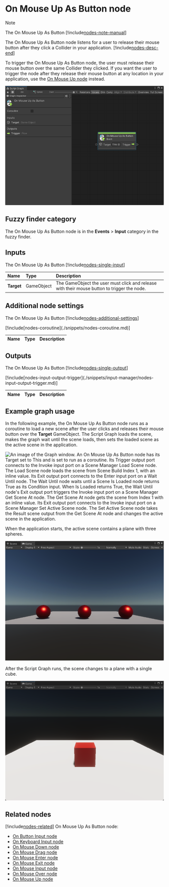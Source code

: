 # On Mouse Up As Button node

> [!NOTE]
> The On Mouse Up As Button [!include[nodes-note-manual](./snippets/input-manager/nodes-note-manual.md)]

The On Mouse Up As Button node listens for a user to release their mouse button after they click a Collider in your application. [!include[nodes-desc-end](./snippets/input-manager/nodes-desc-end.md)]

To trigger the On Mouse Up As Button node, the user must release their mouse button over the same Collider they clicked. If you want the user to trigger the node after they release their mouse button at any location in your application, use the [On Mouse Up node](vs-nodes-events-on-mouse-up.md) instead.

![An image of the Graph window. An On Mouse Up As Button node displays with its details in the Graph Inspector.](images/vs-nodes-events-on-mouse-up-button-node.png)

## Fuzzy finder category 

The On Mouse Up As Button node is in the **Events** &gt; **Input** category in the fuzzy finder.

## Inputs 

The On Mouse Up As Button [!include[nodes-single-input](./snippets/nodes-single-input.md)] 

| **Name**   | **Type**    | **Description** |
| :------    | :---------- | :-------------  |
| **Target** |  GameObject | The GameObject the user must click and release with their mouse button to trigger the node.  |


## Additional node settings 

The On Mouse Up As Button [!include[nodes-additional-settings](./snippets/nodes-additional-settings.md)]

<table>
<thead>
<tr>
<th><strong>Name</strong></th>
<th><strong>Type</strong></th>
<th><strong>Description</strong></th>
</tr>
</thead>
<tbody>
[!include[nodes-coroutine](./snippets/nodes-coroutine.md)]
</tbody>
</table>

## Outputs

The On Mouse Up As Button [!include[nodes-single-output](./snippets/nodes-single-output.md)] 

<table>
<thead>
<tr>
<th><strong>Name</strong></th>
<th><strong>Type</strong></th>
<th><strong>Description</strong></th>
</tr>
</thead>
<tbody>
[!include[nodes-input-output-trigger](./snippets/input-manager/nodes-input-output-trigger.md)]
</tbody>
</table>

## Example graph usage 

In the following example, the On Mouse Up As Button node runs as a coroutine to load a new scene after the user clicks and releases their mouse button over the **Target** GameObject. The Script Graph loads the scene, makes the graph wait until the scene loads, then sets the loaded scene as the active scene in the application. 

![An image of the Graph window. An On Mouse Up As Button node has its Target set to This and is set to run as a coroutine. Its Trigger output port connects to the Invoke input port on a Scene Manager Load Scene node. The Load Scene node loads the scene from Scene Build Index 1, with an inline value. Its Exit output port connects to the Enter input port on a Wait Until node. The Wait Until node waits until a Scene Is Loaded node returns True as its Condition input. When Is Loaded returns True, the Wait Until node's Exit output port triggers the Invoke input port on a Scene Manager Get Scene At node. The Get Scene At node gets the scene from Index 1 with an inline value. Its Exit output port connects to the Invoke input port on a Scene Manager Set Active Scene node. The Set Active Scene node takes the Result scene output from the Get Scene At node and changes the active scene in the application.](images/vs-nodes-events-on-mouse-up-as-button-example.png)

When the application starts, the active scene contains a plane with three spheres.

![An image of the Game view, that displays a simple plane with three red spheres.](images/vs-nodes-events-on-mouse-up-as-button-example-2.png)

After the Script Graph runs, the scene changes to a plane with a single cube. 

![An image of the Game view, that displays a simple plane with a single red cube.](images/vs-nodes-events-on-mouse-up-as-button-example-3.png)

## Related nodes 

[!include[nodes-related](./snippets/nodes-related.md)] On Mouse Up As Button node:

- [On Button Input node](vs-nodes-events-on-button-input.md)
- [On Keyboard Input node](vs-nodes-events-on-keyboard-input.md)
- [On Mouse Down node](vs-nodes-events-on-mouse-down.md)
- [On Mouse Drag node](vs-nodes-events-on-mouse-drag.md)
- [On Mouse Enter node](vs-nodes-events-on-mouse-enter.md)
- [On Mouse Exit node](vs-nodes-events-on-mouse-exit.md)
- [On Mouse Input node](vs-nodes-events-on-mouse-input.md)
- [On Mouse Over node](vs-nodes-events-on-mouse-over.md)
- [On Mouse Up node](vs-nodes-events-on-mouse-up.md)